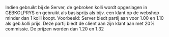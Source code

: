 Indien gebruikt bij de Server, de gebroken kolli wordt opgeslagen in GEBKOLPRYS en gebruikt als basisprijs als bijv. een klant op de webshop minder dan 1 kolli koopt. Voorbeeld: Server biedt partij aan voor 1.00 en 1.10 als geb.kolli prijs. Deze partij biedt de client aan zijn klant aan met 20% commissie. De prijzen worden dan 1.20 en 1.32